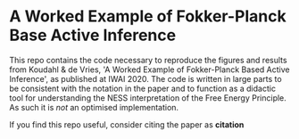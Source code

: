 # A Worked Example of Fokker-Planck Base Active Inference
This repo contains the code necessary to reproduce the figures and results from Koudahl & de Vries, 'A Worked Example of Fokker-Planck Based Active Inference', as published at IWAI 2020.
The code is written in large parts to be consistent with the notation in the paper and to function as a didactic tool for understanding the NESS interpretation of the Free Energy Principle. As such it is _not_ an optimised implementation.

If you find this repo useful, consider citing the paper as __citation__
